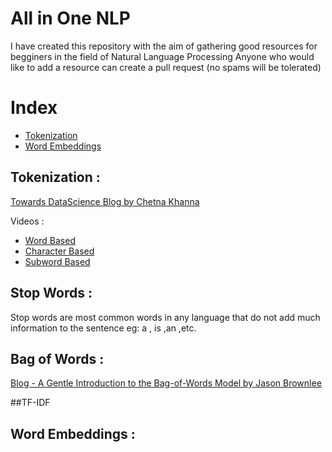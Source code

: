 # All in One NLP
I have created this repository with the aim of gathering good resources for begginers in the field of Natural Language Processing
Anyone who would like to add a resource can create a pull request (no spams will be tolerated)

# Index
- [Tokenization](#tokenization)
- [Word Embeddings](#word-embeddings)

## Tokenization :

[Towards DataScience Blog by Chetna Khanna](https://towardsdatascience.com/word-subword-and-character-based-tokenization-know-the-difference-ea0976b64e17)

Videos : 
- [Word Based ](https://youtu.be/nhJxYji1aho?si=7jRFznfTE_rwxWS1)
- [Character Based](https://www.youtube.com/watch?v=ssLq_EK2jLE&t=23s)
- [Subword Based](https://www.youtube.com/watch?v=zHvTiHr506c)

## Stop Words : 

Stop words are most common words in any language that do not add much information to the sentence eg: a , is ,an ,etc.


## Bag of Words :

[Blog - A Gentle Introduction to the Bag-of-Words Model
by Jason Brownlee](https://machinelearningmastery.com/gentle-introduction-bag-words-model/)

##TF-IDF


## Word Embeddings :
